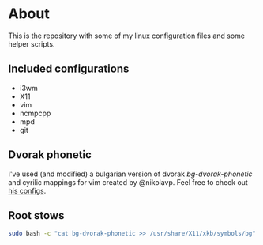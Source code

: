 # About
This is the repository with some of my linux configuration files and some helper
scripts.

## Included configurations
 * i3wm
 * X11
 * vim
 * ncmpcpp
 * mpd
 * git

## Dvorak phonetic
I've used (and modified) a bulgarian version of dvorak *bg-dvorak-phonetic* and
cyrilic mappings for vim created by @nikolavp. Feel free to check out [his
configs](https://github.com/nikolavp/configs).

## Root stows
```bash
sudo bash -c "cat bg-dvorak-phonetic >> /usr/share/X11/xkb/symbols/bg"
```
